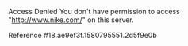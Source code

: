 Access Denied You don't have permission to access "http://www.nike.com/" on this server.

Reference #18.ae9ef3f.1580795551.2d5f9e0b